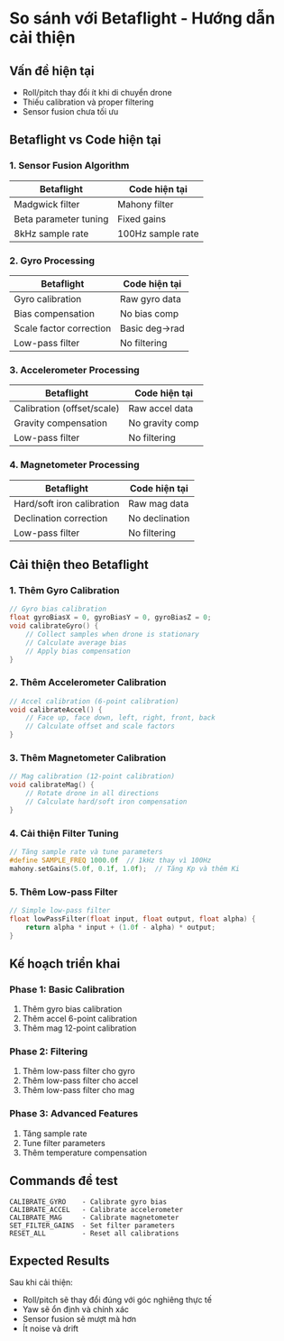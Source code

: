# So sánh với Betaflight - Hướng dẫn cải thiện

## Vấn đề hiện tại
- Roll/pitch thay đổi ít khi di chuyển drone
- Thiếu calibration và proper filtering
- Sensor fusion chưa tối ưu

## Betaflight vs Code hiện tại

### 1. Sensor Fusion Algorithm
| Betaflight | Code hiện tại |
|------------|---------------|
| Madgwick filter | Mahony filter |
| Beta parameter tuning | Fixed gains |
| 8kHz sample rate | 100Hz sample rate |

### 2. Gyro Processing
| Betaflight | Code hiện tại |
|------------|---------------|
| Gyro calibration | Raw gyro data |
| Bias compensation | No bias comp |
| Scale factor correction | Basic deg->rad |
| Low-pass filter | No filtering |

### 3. Accelerometer Processing
| Betaflight | Code hiện tại |
|------------|---------------|
| Calibration (offset/scale) | Raw accel data |
| Gravity compensation | No gravity comp |
| Low-pass filter | No filtering |

### 4. Magnetometer Processing
| Betaflight | Code hiện tại |
|------------|---------------|
| Hard/soft iron calibration | Raw mag data |
| Declination correction | No declination |
| Low-pass filter | No filtering |

## Cải thiện theo Betaflight

### 1. Thêm Gyro Calibration
```cpp
// Gyro bias calibration
float gyroBiasX = 0, gyroBiasY = 0, gyroBiasZ = 0;
void calibrateGyro() {
    // Collect samples when drone is stationary
    // Calculate average bias
    // Apply bias compensation
}
```

### 2. Thêm Accelerometer Calibration
```cpp
// Accel calibration (6-point calibration)
void calibrateAccel() {
    // Face up, face down, left, right, front, back
    // Calculate offset and scale factors
}
```

### 3. Thêm Magnetometer Calibration
```cpp
// Mag calibration (12-point calibration)
void calibrateMag() {
    // Rotate drone in all directions
    // Calculate hard/soft iron compensation
}
```

### 4. Cải thiện Filter Tuning
```cpp
// Tăng sample rate và tune parameters
#define SAMPLE_FREQ 1000.0f  // 1kHz thay vì 100Hz
mahony.setGains(5.0f, 0.1f, 1.0f);  // Tăng Kp và thêm Ki
```

### 5. Thêm Low-pass Filter
```cpp
// Simple low-pass filter
float lowPassFilter(float input, float output, float alpha) {
    return alpha * input + (1.0f - alpha) * output;
}
```

## Kế hoạch triển khai

### Phase 1: Basic Calibration
1. Thêm gyro bias calibration
2. Thêm accel 6-point calibration
3. Thêm mag 12-point calibration

### Phase 2: Filtering
1. Thêm low-pass filter cho gyro
2. Thêm low-pass filter cho accel
3. Thêm low-pass filter cho mag

### Phase 3: Advanced Features
1. Tăng sample rate
2. Tune filter parameters
3. Thêm temperature compensation

## Commands để test
```
CALIBRATE_GYRO    - Calibrate gyro bias
CALIBRATE_ACCEL   - Calibrate accelerometer
CALIBRATE_MAG     - Calibrate magnetometer
SET_FILTER_GAINS  - Set filter parameters
RESET_ALL         - Reset all calibrations
```

## Expected Results
Sau khi cải thiện:
- Roll/pitch sẽ thay đổi đúng với góc nghiêng thực tế
- Yaw sẽ ổn định và chính xác
- Sensor fusion sẽ mượt mà hơn
- Ít noise và drift 